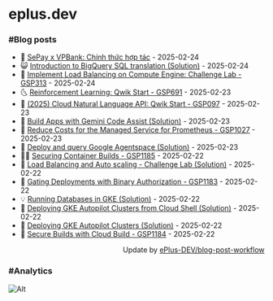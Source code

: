 # eplus.dev

### #Blog posts

<!-- BLOG-POST-LIST:START -->
 - 🧰 [SePay x VPBank: Chính thức hợp tác](https://eplus.dev/sepay-x-vpbank-chinh-thuc-hop-tac) - 2025-02-24
 - 😺 [Introduction to BigQuery SQL translation &lpar;Solution&rpar;](https://eplus.dev/introduction-to-bigquery-sql-translation-solution) - 2025-02-24
 - 🗽 [Implement Load Balancing on Compute Engine: Challenge Lab - GSP313](https://eplus.dev/implement-load-balancing-on-compute-engine-challenge-lab-gsp313) - 2025-02-24
 - 🌜 [Reinforcement Learning: Qwik Start - GSP691](https://eplus.dev/reinforcement-learning-qwik-start-gsp691) - 2025-02-23
 - 📝 [&lpar;2025&rpar; Cloud Natural Language API: Qwik Start - GSP097](https://eplus.dev/2025-cloud-natural-language-api-qwik-start-gsp097) - 2025-02-23
 - 🚀 [Build Apps with Gemini Code Assist &lpar;Solution&rpar;](https://eplus.dev/build-apps-with-gemini-code-assist-solution) - 2025-02-23
 - 💼 [Reduce Costs for the Managed Service for Prometheus - GSP1027](https://eplus.dev/reduce-costs-for-the-managed-service-for-prometheus-gsp1027) - 2025-02-23
 - 🦣 [Deploy and query Google Agentspace &lpar;Solution&rpar;](https://eplus.dev/deploy-and-query-google-agentspace-solution) - 2025-02-23
 - 👨‍🏫 [Securing Container Builds - GSP1185](https://eplus.dev/securing-container-builds-gsp1185) - 2025-02-22
 - 🔭 [Load Balancing and Auto scaling - Challenge Lab &lpar;Solution&rpar;](https://eplus.dev/load-balancing-and-auto-scaling-challenge-lab-solution) - 2025-02-22
 - 🤡 [Gating Deployments with Binary Authorization - GSP1183](https://eplus.dev/gating-deployments-with-binary-authorization-gsp1183) - 2025-02-22
 - 💡 [Running Databases in GKE &lpar;Solution&rpar;](https://eplus.dev/running-databases-in-gke-solution) - 2025-02-22
 - 🦣 [Deploying GKE Autopilot Clusters from Cloud Shell &lpar;Solution&rpar;](https://eplus.dev/deploying-gke-autopilot-clusters-from-cloud-shell-solution) - 2025-02-22
 - 💪 [Deploying GKE Autopilot Clusters &lpar;Solution&rpar;](https://eplus.dev/deploying-gke-autopilot-clusters-solution) - 2025-02-22
 - 🤡 [Secure Builds with Cloud Build - GSP1184](https://eplus.dev/secure-builds-with-cloud-build-gsp1184) - 2025-02-22<!-- BLOG-POST-LIST:END -->

<div align="right">
  Update by <a target="_blank"
    href="https://github.com/ePlus-DEV/blog-post-workflow">ePlus-DEV/blog-post-workflow</a>
</div>

### #Analytics
![Alt](https://repobeats.axiom.co/api/embed/9990f7cddfbad8d834990b10ccad05f81ac1096f.svg "Repobeats analytics image")
